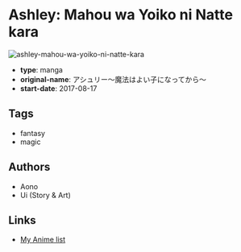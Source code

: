# Ashley: Mahou wa Yoiko ni Natte kara

![ashley-mahou-wa-yoiko-ni-natte-kara](https://cdn.myanimelist.net/images/manga/3/200240.jpg)

-   **type**: manga
-   **original-name**: アシュリー～魔法はよい子になってから～
-   **start-date**: 2017-08-17

## Tags

-   fantasy
-   magic

## Authors

-   Aono
-   Ui (Story & Art)

## Links

-   [My Anime list](https://myanimelist.net/manga/109359/Ashley__Mahou_wa_Yoiko_ni_Natte_kara)
